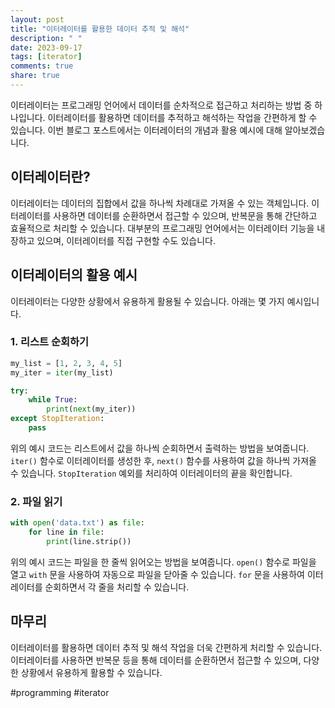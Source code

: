 ```yaml
---
layout: post
title: "이터레이터를 활용한 데이터 추적 및 해석"
description: " "
date: 2023-09-17
tags: [iterator]
comments: true
share: true
---
```


이터레이터는 프로그래밍 언어에서 데이터를 순차적으로 접근하고 처리하는 방법 중 하나입니다. 이터레이터를 활용하면 데이터를 추적하고 해석하는 작업을 간편하게 할 수 있습니다. 이번 블로그 포스트에서는 이터레이터의 개념과 활용 예시에 대해 알아보겠습니다.

## 이터레이터란?

이터레이터는 데이터의 집합에서 값을 하나씩 차례대로 가져올 수 있는 객체입니다. 이터레이터를 사용하면 데이터를 순환하면서 접근할 수 있으며, 반복문을 통해 간단하고 효율적으로 처리할 수 있습니다. 대부분의 프로그래밍 언어에서는 이터레이터 기능을 내장하고 있으며, 이터레이터를 직접 구현할 수도 있습니다.

## 이터레이터의 활용 예시

이터레이터는 다양한 상황에서 유용하게 활용될 수 있습니다. 아래는 몇 가지 예시입니다.

### 1. 리스트 순회하기

```python
my_list = [1, 2, 3, 4, 5]
my_iter = iter(my_list)

try:
    while True:
        print(next(my_iter))
except StopIteration:
    pass
```

위의 예시 코드는 리스트에서 값을 하나씩 순회하면서 출력하는 방법을 보여줍니다. `iter()` 함수로 이터레이터를 생성한 후, `next()` 함수를 사용하여 값을 하나씩 가져올 수 있습니다. `StopIteration` 예외를 처리하여 이터레이터의 끝을 확인합니다.

### 2. 파일 읽기

```python
with open('data.txt') as file:
    for line in file:
        print(line.strip())
```

위의 예시 코드는 파일을 한 줄씩 읽어오는 방법을 보여줍니다. `open()` 함수로 파일을 열고 `with` 문을 사용하여 자동으로 파일을 닫아줄 수 있습니다. `for` 문을 사용하여 이터레이터를 순회하면서 각 줄을 처리할 수 있습니다.

## 마무리

이터레이터를 활용하면 데이터 추적 및 해석 작업을 더욱 간편하게 처리할 수 있습니다. 이터레이터를 사용하면 반복문 등을 통해 데이터를 순환하면서 접근할 수 있으며, 다양한 상황에서 유용하게 활용할 수 있습니다.

#programming #iterator